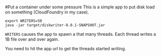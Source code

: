 #Put a container under some pressure
This is a simple app to put disk load on something (CloudFoundry in my case).

```
export WRITERS=50
java -jar target/diskwriter-0.0.1-SNAPSHOT.jar
````

`WRITERS` causes the app to spawn a that many threads. Each thread writes a 1B file over and over again. 


You need to hit the app url to get the threads started writing. 